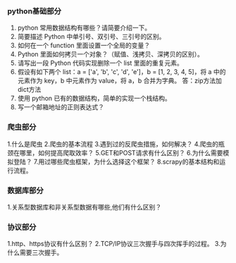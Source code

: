 ### python基础部分

1. python 常用数据结构有哪些？请简要介绍一下。
2. 简要描述 Python 中单引号、双引号、三引号的区别。
3. 如何在一个 function 里面设置一个全局的变量？
4. Python 里面如何拷贝一个对象？（赋值、浅拷贝、深拷贝的区别）。
5. 请写出一段 Python 代码实现删除一个 list 里面的重复元素。
6. 假设有如下两个 list：a = ['a', 'b', 'c', 'd', 'e']，b = [1, 2, 3, 4, 5]，将 a 中的元素作为 key，b 中元素作为 value，将 a，b 合并为字典。
   答：zip方法加dict方法
7. 使用 python 已有的数据结构，简单的实现一个栈结构。
8. 写一个邮箱地址的正则表达式？

### 爬虫部分

1.什么是爬虫
2.爬虫的基本流程
3.遇到过的反爬虫措施，如何解决？
4.爬虫的瓶颈在哪里，如何提高爬取效率？
5.GET和POST请求有什么区别？
6.为什么需要模拟登陆？
7.用过哪些爬虫框架，为什么选择这个框架？
8.scrapy的基本结构和运行流程。


### 数据库部分
1.关系型数据库和非关系型数据有哪些,他们有什么区别？



### 协议部分
1.http、https协议有什么区别？
2.TCP/IP协议三次握手与四次挥手的过程。
3.为什么需要三次握手。








